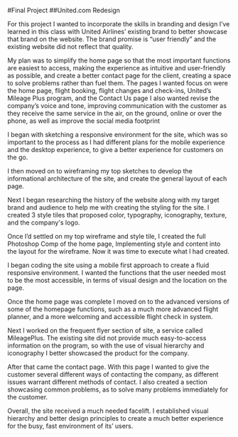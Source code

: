 #Final Project
##United.com Redesign

For this project I wanted to incorporate the skills in branding and design I’ve learned in this class with United Airlines’ existing brand to better showcase that brand on the website. The brand promise is “user friendly” and the existing website did not reflect that quality. 

My plan was to simplify the home page so that the most important functions are easiest to access, making the experience as intuitive and user-friendly as possible, and create a better contact page for the client, creating a space to solve problems rather than fuel them. 
The pages I wanted focus on were the home page, flight booking, flight changes and check-ins, United’s Mileage Plus program, and the Contact Us page
I also wanted revise the company’s voice and tone, improving communication with the customer as they receive the same service in the air, on the ground, online or over the phone, as well as improve the social media footprint 


I began with sketching a responsive environment for the site, which was so important to the process as I had different plans for the mobile experience and the desktop experience, to give a better experience for customers on the go. 

I then moved on to wireframing my top sketches to develop the informational architecture of the site, and create the general layout of each page. 

Next I began researching the history of the website along with my target brand and audience to help me with creating the styling for the site. I created 3 style tiles that proposed color, typography, iconography, texture, and the company's logo.

Once I’d settled on my top wireframe and style tile, I created the full Photoshop Comp of the home page, Implementing style and content into the layout for the wireframe. Now it was time to execute what I had created.

I began coding the site using a mobile first approach to create a fluid responsive environment. I wanted the functions that the user needed most to be the most accessible, in terms of visual design and the location on the page. 

Once the home page was complete I moved on to the advanced versions of some of the homepage functions, such as a much more advanced flight planner, and a more welcoming and accessible flight check in system. 

Next I worked on the frequent flyer section of site, a service called MileagePlus. The existing site did not provide much easy-to-access information on the program, so with the use of visual hierarchy and iconography I better showcased the product for the company. 

After that came the contact page. With this page I wanted to give the customer several different ways of contacting the company, as different issues warrant different methods of contact. I also created a section showcasing common problems, as to solve many problems immediately for the customer.

Overall, the site received a much needed facelift. I established visual hierarchy and better design principles to create a much better experience for the busy, fast environment of its’ users.
